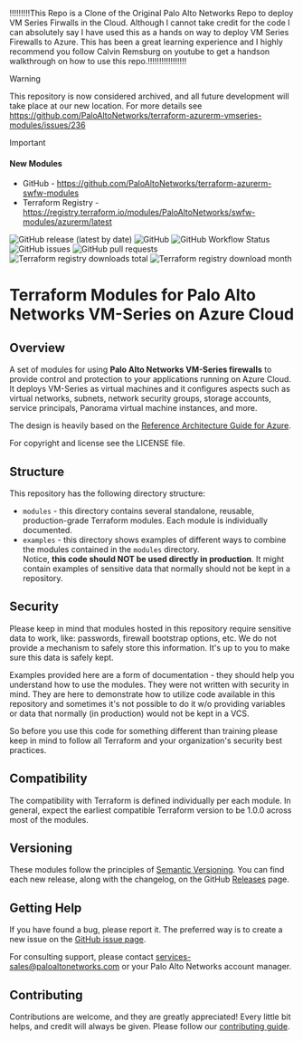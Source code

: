 !!!!!!!!!This Repo is a Clone of the Original Palo Alto Networks Repo to deploy VM Series Firwalls in the Cloud. Although I cannot take credit for the code I can absolutely say I have used this as a hands on way to deploy VM Series Firewalls to Azure. This has been a great learning experience and I highly recommend you follow Calvin Remsburg on youtube to get a handson walkthrough on how to use this repo.!!!!!!!!!!!!!!!!!





> [!WARNING]
> This repository is now considered archived, and all future development will take place at our new location. For more details see https://github.com/PaloAltoNetworks/terraform-azurerm-vmseries-modules/issues/236

> [!IMPORTANT]
> #### New Modules
> - GitHub - https://github.com/PaloAltoNetworks/terraform-azurerm-swfw-modules
> - Terraform Registry - https://registry.terraform.io/modules/PaloAltoNetworks/swfw-modules/azurerm/latest

![GitHub release (latest by date)](https://img.shields.io/github/v/release/PaloAltoNetworks/terraform-azurerm-vmseries-modules?style=flat-square)
![GitHub](https://img.shields.io/github/license/PaloAltoNetworks/terraform-modules-vmseries-ci-workflows?style=flat-square)
![GitHub Workflow Status](https://img.shields.io/github/actions/workflow/status/PaloAltoNetworks/terraform-azurerm-vmseries-modules/release_ci.yml?style=flat-square)
![GitHub issues](https://img.shields.io/github/issues/PaloAltoNetworks/terraform-azurerm-vmseries-modules?style=flat-square)
![GitHub pull requests](https://img.shields.io/github/issues-pr/PaloAltoNetworks/terraform-azurerm-vmseries-modules?style=flat-square)
![Terraform registry downloads total](https://img.shields.io/badge/dynamic/json?color=green&label=downloads%20total&query=data.attributes.total&url=https%3A%2F%2Fregistry.terraform.io%2Fv2%2Fmodules%2FPaloAltoNetworks%2Fvmseries-modules%2Fazurerm%2Fdownloads%2Fsummary&style=flat-square)
![Terraform registry download month](https://img.shields.io/badge/dynamic/json?color=green&label=downloads%20this%20month&query=data.attributes.month&url=https%3A%2F%2Fregistry.terraform.io%2Fv2%2Fmodules%2FPaloAltoNetworks%2Fvmseries-modules%2Fazurerm%2Fdownloads%2Fsummary&style=flat-square)

# Terraform Modules for Palo Alto Networks VM-Series on Azure Cloud

## Overview

A set of modules for using **Palo Alto Networks VM-Series firewalls** to provide control and protection
to your applications running on Azure Cloud. It deploys VM-Series as virtual machines and it configures
aspects such as virtual networks, subnets, network security groups, storage accounts, service principals,
Panorama virtual machine instances, and more.

The design is heavily based on the [Reference Architecture Guide for Azure](https://pandocs.tech/fw/115p-prime).

For copyright and license see the LICENSE file.

## Structure

This repository has the following directory structure:

* `modules` - this directory contains several standalone, reusable, production-grade Terraform modules. Each module is individually documented.
* `examples` - this directory shows examples of different ways to combine the modules contained in the
  `modules` directory. \
  Notice, **this code should NOT be used directly in production**. It might contain examples of sensitive data that normally should not be kept in a repository.

## Security

Please keep in mind that modules hosted in this repository require sensitive data to work, like: passwords, firewall bootstrap options, etc. We do not provide a mechanism to safely store this information. It's up to you to make sure this data is safely kept.

Examples provided here are a form of documentation - they should help you understand how to use the modules. They were not written with security in mind. They are here to demonstrate how to utilize code available in this repository and sometimes it's not possible to do it w/o providing variables or data that normally (in production) would not be kept in a VCS.

So before you use this code for something different than training please keep in mind to follow all Terraform and your organization's security best practices.

## Compatibility

The compatibility with Terraform is defined individually per each module. In general, expect the earliest compatible
Terraform version to be 1.0.0 across most of the modules.

## Versioning

These modules follow the principles of [Semantic Versioning](http://semver.org/). You can find each new release,
along with the changelog, on the GitHub [Releases](https://github.com/PaloAltoNetworks/terraform-azurerm-vmseries-modules/releases) page.

## Getting Help

If you have found a bug, please report it. The preferred way is to create a new issue on the [GitHub issue page](https://github.com/PaloAltoNetworks/terraform-azurerm-vmseries-modules/issues).

For consulting support, please contact services-sales@paloaltonetworks.com or your Palo Alto Networks account manager.

## Contributing

Contributions are welcome, and they are greatly appreciated! Every little bit helps,
and credit will always be given. Please follow our [contributing guide](https://github.com/PaloAltoNetworks/terraform-best-practices/blob/main/CONTRIBUTING.md).

<!-- ## Who maintains these modules?

This repository is maintained by [Palo Alto Networks](https://www.paloaltonetworks.com/).
If you're looking for commercial support or services, send an email to [address not known yet]. -->
